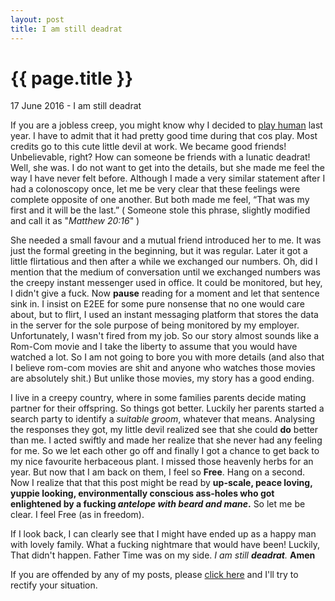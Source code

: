 ```yaml
---
layout: post
title: I am still deadrat
---
```


{{ page.title }}
================

<p class="meta">17 June 2016 -  I am still deadrat </p>

If you are a jobless creep, you might know why I decided to [play human](http://blog.deadrat.in/2016/04/03/deadrat-is-looking-for-a-girlfriend.html "deadrat wants to fuck you - only if you have clean pussy") last year. I have to admit that it had pretty good time during that cos play. Most credits go to this cute little devil at work. We became good friends! Unbelievable, right? How can someone be friends with a lunatic deadrat! Well, she was. I do not want to get into the details, but she made me feel the way I have never felt before. Although I made a very similar statement after I had a colonoscopy once, let me be very clear that these feelings were complete opposite of one another. But both made me feel, “That was my first and it will be the last.” ( Someone stole this phrase, slightly modified and call it as "*Matthew 20:16*" )

She needed a small favour and a mutual friend introduced her to me.  It was just the formal greeting in the beginning, but it was regular. Later it got a little flirtatious and then after a while we exchanged our numbers. Oh, did I mention that the medium of conversation until we exchanged numbers was the creepy instant messenger used in office. It could be monitored, but hey, I didn't give a fuck. Now **pause** reading for a moment and let that sentence sink in. I insist on E2EE for some pure nonsense that no one would care about, but to flirt, I used an instant messaging platform that stores the data in the server for the sole purpose of being monitored by my employer. Unfortunately, I wasn't fired from my job. So our story almost sounds like a Rom-Com movie and I take the liberty to assume that you would have watched a lot. So I am not going to bore you with more details (and also that I believe rom-com movies are shit and anyone who watches those movies are absolutely shit.) But unlike those movies, my story has a good ending.  

I live in a creepy country, where in some families parents decide mating partner for their offspring. So things got better. Luckily her parents started a search party to identify a *suitable groom*, whatever that means. Analysing the responses they got, my little devil realized see that she could **do** better than me. I acted swiftly and made her realize that she never had any feeling for me. So we let each other go off and finally I got a chance to get back to my nice favourite herbaceous plant. I missed those heavenly herbs for an year. But now that I am back on them, I feel so **Free**. 
Hang on a second. Now I realize that that this post might be read by **up-scale, peace loving, yuppie looking, environmentally conscious ass-holes who got enlightened by a fucking *antelope with beard and mane*.** So let me be clear. I feel Free (as in freedom). 

If I look back, I can clearly see that I might have ended up as a happy man with lovely family. What a fucking nightmare that would have been! Luckily, That didn't happen. Father Time was on my side. *I am still **deadrat**.* 
**Amen**

If you are offended by any of my posts, please [click here](https://encyclopediadramatica.se/Offended) and I'll try to rectify your situation. 
